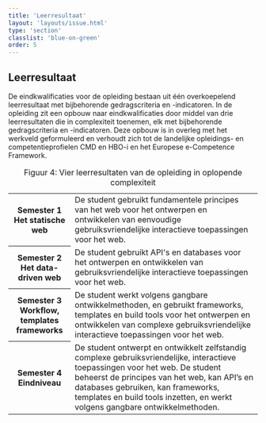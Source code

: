 ```yaml
---
title: 'Leerresultaat'
layout: 'layouts/issue.html'
type: 'section'
classlist: 'blue-on-green'
order: 5
---
```


## Leerresultaat

De eindkwalificaties voor de opleiding bestaan uit één overkoepelend leerresultaat
met bijbehorende gedragscriteria en -indicatoren. In de opleiding zit een opbouw
naar eindkwalificaties door middel van drie leerresultaten die in complexiteit
toenemen, elk met bijbehorende gedragscriteria en -indicatoren. Deze opbouw is
in overleg met het werkveld geformuleerd en verhoudt zich tot de landelijke
opleidings- en competentieprofielen CMD en HBO-i en het Europese e-Competence
Framework.

<table class="leerresultaat">
<caption>Figuur 4: Vier leerresultaten van de opleiding in oplopende complexiteit</caption>
<tr>
  <th>Semester 1<br>Het statische web</th>
  <td>De student gebruikt fundamentele principes van het web voor het ontwerpen
  en ontwikkelen van eenvoudige gebruiksvriendelijke interactieve toepassingen
  voor het web.</td>
</tr>
<tr>
  <th>Semester 2<br> Het data-driven web</th>
  <td>De student gebruikt API's en databases voor het ontwerpen en ontwikkelen
  van gebruiksvriendelijke interactieve toepassingen voor het web.</td>
</tr>
<tr>
  <th>Semester 3<br> Workflow, templates frameworks</th>
  <td>De student werkt volgens gangbare ontwikkelmethoden, en gebruikt frameworks,
  templates en build tools voor het ontwerpen en ontwikkelen van complexe
  gebruiksvriendelijke interactieve toepassingen voor het web.</td>
</tr>
<tr>
  <th>Semester 4<br> Eindniveau</th>
  <td>De student ontwerpt en ontwikkelt zelfstandig complexe gebruiksvriendelijke,
  interactieve toepassingen voor het web. De student beheerst de principes van het
  web, kan API’s en databases gebruiken, kan frameworks, templates en build tools
  inzetten, en werkt volgens gangbare ontwikkelmethoden.</td>
</tr>
</table>

